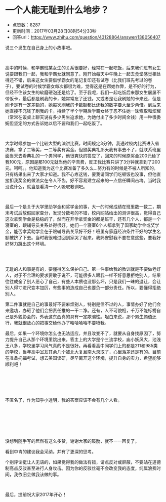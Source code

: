 # 一个人能无耻到什么地步？
- 点赞数：8287
- 更新时间：2017年03月28日08时54分33秒
- 回答url：https://www.zhihu.com/question/43128864/answer/138056407
<body>
 <p data-pid="O9y4aOcU">说三个发生在自己身上的小故事吧。</p>
 <br>
 <p data-pid="RpoPYLTh">高中的时候，和学霸班某女生的关系很要好，经常在一起吃饭，后来我们班有女生说要跟我们一起，我和学霸女就同意了。刚开始每天中午晚上一起去食堂感觉相处得还不错，后来这女生要借学霸女的笔记复印还有试卷（比我们班先考过的卷子），要试卷的时候学霸女每次都很为难，觉得这是在帮她作弊，是不好的行为，但经不住该女生的软磨硬泡还是给了。至于我呢，我们一起吃饭后来那女生屡屡不带饭卡，最后都是刷我的卡，她常常忘了还钱，又或者是让我刷她的卡来还，但是刷卡是有一定差额的，她每次刷我的卡数额都比还我的数字要大至少两倍。到后来她直接不充钱了刷我的卡。持续了半个学期后学霸女终于忍不住她一昧索取和炫耀（常常在饭桌上聊天说有多少男生追求她，为她付出了多少时间金钱）用一种很委婉但坚定的方式告诉她以后不要和我们一起吃饭了。</p>
 <br>
 <p data-pid="NqYw07eY">大学时候参加一个比较大型的演讲比赛，时间规定3分钟，我通过校内比赛进入省决赛，拿了二等奖，一二等奖有奖金。但颁奖典礼那天我有事去不了，就联系班里面当天去看典礼的一个男同学，他很爽快的答应了，回来的时候原奖金200元给了我100元，原因是那100元就当他的辛苦费，反正我比赛只讲了3分钟就拿到了200元。呵呵。。他知道我为这个比赛准备了多久么…努力有的时候是不被人所知的，只有结果出来了大家才知道。我不心疼这钱，要我请同学们吃顿饭也没事，但他直接扣我奖金的做法实在令人不齿，好不容易建立起来的一点信任瞬间击垮。当时我没说什么，就当是看清一个人吸取教训吧。</p>
 <br>
 <p data-pid="kT9Qez_x">最后一个是关于大学里助学金和奖学金的事，大一的时候成绩在班里数一数二，期末考试后放假回家查分，发现分数考的不错，校内网站给出的测评很高，觉得自己这次拿奖学金是稳稳的了，然而在开学拿奖金的都是班干，还有几个人，都是一个寝室的，跟辅导员关系处得很好。她们一个寝室6个人都拿到了国家助学金或奖学金，能否拿奖助学金在于跟辅导员关系好不好！班里有家庭经济条件不好的学生名额被挤了下去。当时我很难过回到家哭了起来，我妈安慰我不要在意这些，要我好好努力跳出这个环境。</p>
 <br>
 <br>
 <p data-pid="L_g9tZBT">无耻的人和事是有的，要懂得怎么保护自己。第一件事给我的教训就是不要做老好人，对于不合理的要求要敢于说不，可能很多人跟我一样不好意思拒绝别人，结果往往成全了别人恶心了自己，有些人本质也没那么坏，只是我们一昧的退让，会让别人得寸进尺变本加厉，有些事的造成自己也要负一部分责任。所以，要懂得拒绝别人。</p>
 <p data-pid="3Og7xqcI">第二件事就是自己的事最好不要麻烦别人，特别是信不过的人，事情办好了他们会来邀功，办砸了他们会把责任推的一干二净。还有，人不可貌相，千万不能标榜自己是外貌协会的，外表这东西真的具有一定欺骗性。坦白来说，那个男生颜值还行，我就很放心的把事交给他办了哈哈哈哈不要喷我。</p>
 <p data-pid="uZcfZiep">最后，如果一个环境你怎么也无法适应，并且改变不了，就要从自身找原因了，努力提升自己从那个环境里跳出来。答主上的大学是个三流学校，庙小妖风大，池浅王八多，学校里学习风气真的不是很好。再看看高中同学们上的都是211和985类的学校，当年高中室友其余几个被北大复旦南大录取了，心里落差还是有的。目前在准备托福考试，想去美国读研，尽早离开这个环境，提升自身的实力，希望能够顺利吧！</p>
 <br>
 <br>
 <br>
 <br>
 <p data-pid="0R92YgBE">不匿名了，作为知乎小透明，我的答案应该不会有几个人看。</p>
 <br>
 <br>
 <br>
 <br>
 <br>
 <p data-pid="31zwORKu">没想到随手写的居然有这么多赞，谢谢大家的鼓励，就不一一回复了。</p>
 <p data-pid="XkrSM1L0">看到中肯的建议我会采纳，并有了更深的思考。</p>
 <p data-pid="Fj7SeWLB">个别评论挺让人无语的，如果觉得我的做法有错，请点反对或屏蔽，不要站在道德制高点反驳甚至进行人身攻击。因为你的反驳丝毫不会改变我的态度，纯属浪费时间，我依旧会做我该做的事。</p>
 <br>
 <p data-pid="GHgDLHLc">最后，提前祝大家2017年开心！</p>
</body>